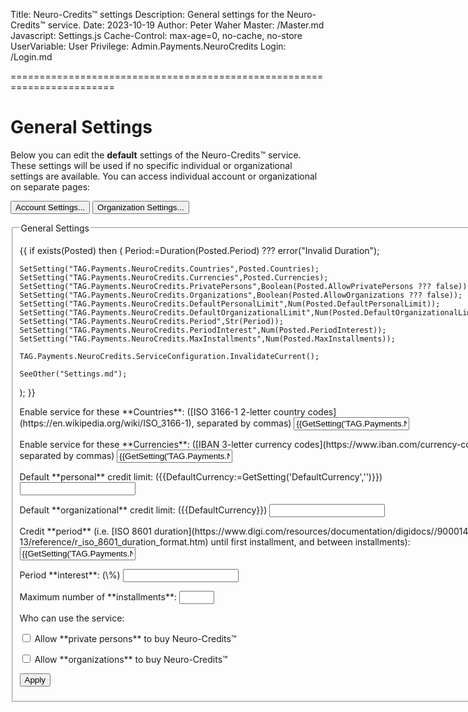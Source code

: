 ﻿Title: Neuro-Credits™ settings
Description: General settings for the Neuro-Credits™ service.
Date: 2023-10-19
Author: Peter Waher
Master: /Master.md
Javascript: Settings.js
Cache-Control: max-age=0, no-cache, no-store
UserVariable: User
Privilege: Admin.Payments.NeuroCredits
Login: /Login.md

========================================================================

General Settings
====================

Below you can edit the **default** settings of the Neuro-Credits™ service. These settings will be used if no specific individual or organizational
settings are available. You can access individual account or organizational on separate pages:

<button type="button" class="posButton" onclick="OpenUrl('Accounts.md')">Account Settings...</button>
<button type="button" class="posButton" onclick="OpenUrl('Organizations.md')">Organization Settings...</button>

<form action="Settings.md" method="post">
<fieldset>
<legend>General Settings</legend>

{{
if exists(Posted) then
(
	Period:=Duration(Posted.Period) ??? error("Invalid Duration");

	SetSetting("TAG.Payments.NeuroCredits.Countries",Posted.Countries);
	SetSetting("TAG.Payments.NeuroCredits.Currencies",Posted.Currencies);
	SetSetting("TAG.Payments.NeuroCredits.PrivatePersons",Boolean(Posted.AllowPrivatePersons ??? false));
	SetSetting("TAG.Payments.NeuroCredits.Organizations",Boolean(Posted.AllowOrganizations ??? false));
	SetSetting("TAG.Payments.NeuroCredits.DefaultPersonalLimit",Num(Posted.DefaultPersonalLimit));
	SetSetting("TAG.Payments.NeuroCredits.DefaultOrganizationalLimit",Num(Posted.DefaultOrganizationalLimit));
	SetSetting("TAG.Payments.NeuroCredits.Period",Str(Period));
	SetSetting("TAG.Payments.NeuroCredits.PeriodInterest",Num(Posted.PeriodInterest));
	SetSetting("TAG.Payments.NeuroCredits.MaxInstallments",Num(Posted.MaxInstallments));

	TAG.Payments.NeuroCredits.ServiceConfiguration.InvalidateCurrent();

	SeeOther("Settings.md");
);
}}

<p>
<label for="Countries">Enable service for these **Countries**: ([ISO 3166-1 2-letter country codes](https://en.wikipedia.org/wiki/ISO_3166-1), separated by commas)</label>  
<input id="Countries" name="Countries" type="text" value="{{GetSetting('TAG.Payments.NeuroCredits.Countries','')}}"/>
</p>

<p>
<label for="Currencies">Enable service for these **Currencies**: ([IBAN 3-letter currency codes](https://www.iban.com/currency-codes), separated by commas)</label>  
<input id="Currencies" name="Currencies" type="text" value="{{GetSetting('TAG.Payments.NeuroCredits.Currencies','')}}"/>
</p>

<p>
<label for="DefaultPersonalLimit">Default **personal** credit limit: ({{DefaultCurrency:=GetSetting('DefaultCurrency','')}})</label>  
<input id="DefaultPersonalLimit" name="DefaultPersonalLimit" type="number" min="0" value="{{GetSetting('TAG.Payments.NeuroCredits.DefaultPersonalLimit',0)}}" style="max-width:20em"/>
</p>

<p>
<label for="DefaultOrganizationalLimit">Default **organizational** credit limit: ({{DefaultCurrency}})</label>  
<input id="DefaultOrganizationalLimit" name="DefaultOrganizationalLimit" type="number" min="0" value="{{GetSetting('TAG.Payments.NeuroCredits.DefaultOrganizationalLimit',0)}}" style="max-width:20em"/>
</p>

<p>
<label for="Period">Credit **period** (i.e. [ISO 8601 duration](https://www.digi.com/resources/documentation/digidocs//90001488-13/reference/r_iso_8601_duration_format.htm) 
until first installment, and between installments):</label>  
<input id="Period" name="Period" type="text" pattern="^(-?)P(?=\d|T\d)(?:(\d+)Y)?(?:(\d+)M)?(?:(\d+)([DW]))?(?:T(?:(\d+)H)?(?:(\d+)M)?(?:(\d+(?:\.\d+)?)S)?)?$" value="{{GetSetting('TAG.Payments.NeuroCredits.Period','P1M')}}" style="max-width:20em"/>
</p>

<p>
<label for="PeriodInterest">Period **interest**: (\%)</label>  
<input id="PeriodInterest" name="PeriodInterest" type="number" min="0" value="{{GetSetting('TAG.Payments.NeuroCredits.PeriodInterest',2)}}" style="max-width:20em"/>
</p>

<p>
<label for="MaxInstallments">Maximum number of **installments**:</label>  
<input id="MaxInstallments" name="MaxInstallments" type="number" min="1" max="12" value="{{GetSetting('TAG.Payments.NeuroCredits.MaxInstallments',6)}}" style="max-width:20em"/>
</p>

Who can use the service:

<p>
<input id="AllowPrivatePersons" name="AllowPrivatePersons" type="checkbox" {{GetSetting('TAG.Payments.NeuroCredits.PrivatePersons',false)?"checked":""}}/>
<label for="AllowPrivatePersons">Allow **private persons** to buy Neuro-Credits™</label>
</p>

<p>
<input id="AllowOrganizations" name="AllowOrganizations" type="checkbox" {{GetSetting('TAG.Payments.NeuroCredits.Organizations',false)?"checked":""}}/>
<label for="AllowOrganizations">Allow **organizations** to buy Neuro-Credits™</label>
</p>

<button type="submit" class="posButton">Apply</button>
</fieldset>
</form>
